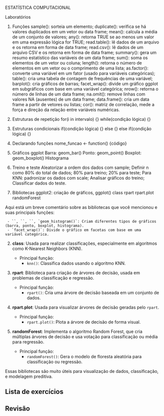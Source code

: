 ESTATÍSTICA COMPUTACIONAL

Laboratórios
1. Funções
sample(): sorteia um elemento;
duplicate(): verifica se há valores duplicados em um vetor ou data frame;
mean(): calcula a média de um conjunto de valores;
any(): retorna TRUE se ao menos um valor em uma expressão lógica for TRUE;
read.table(): lê dados de um arquivo e os retorna em forma de data frame;
read.csv(): lê dados de um arquivo CSV e os retorna em forma de data frame;
summary(): gera um resumo estatístico das variáveis de um data frame;
sum(): soma os elementos de um vetor ou coluna;
length(): retorna o número de elementos em um vetor ou o comprimento de uma lista;
as.factor(): converte uma variável em um fator (usado para variáveis categóricas);
table(): cria uma tabela de contagem de frequências de uma variável;
barplot(): cria gráficos de barras;
facet_wrap(): divide um gráfico ggplot em subgráficos com base em uma variável categórica;
nrow(): retorna o número de linhas de um data frame;
na.omit(): remove linhas com valores NA (ausentes) de um data frame;
data.frame(): cria um data frame a partir de vetores ou listas;
cor(): matriz de correlação, mede a força e direção da relação entre variáveis numéricas.


2. Estruturas de repetição
for(i in intervalo) {}
while(condição lógica) {}

3. Estruturas condicionais
if(condição lógica) {}
else {}
else if(condição lógica) {}

4. Declarando funções
nome_funcao <- function() {código}

5. Gráficos ggplot
Barra: geom_bar()
Ponto: geom_point()
Boxplot: geom_boxplot()
Histograma


6. Treino e teste
Aleatorizar a ordem dos dados com sample;
Definir n como 80% do total de dados;
80% para treino;
20% para teste;
Para KNN: padronizar os dados com scale;
Analisar gráficos do treino;
Classificar dados do teste.

7. Bibliotecas
ggplot2: criação de gráficos, ggplot()
class
rpart
rpart.plot
randomForest

Aqui está um breve comentário sobre as bibliotecas que você mencionou e suas principais funções:


     - ``, ``, ``, `geom_histogram()`: Criam diferentes tipos de gráficos (barra, ponto, boxplot, histograma).
     - `facet_wrap()`: Divide o gráfico em facetas com base em uma variável categórica.
   
2. **class**: Usada para realizar classificações, especialmente em algoritmos como K-Nearest Neighbors (KNN).
   - Principal função:
     - `knn()`: Classifica dados usando o algoritmo KNN.

3. **rpart**: Biblioteca para criação de árvores de decisão, usada em problemas de classificação e regressão.
   - Principal função:
     - `rpart()`: Cria uma árvore de decisão baseada em um conjunto de dados.

4. **rpart.plot**: Usada para visualizar árvores de decisão geradas pelo `rpart`.
   - Principal função:
     - `rpart.plot()`: Plota a árvore de decisão de forma visual.

5. **randomForest**: Implementa o algoritmo Random Forest, que cria múltiplas árvores de decisão e usa votação para classificação ou média para regressão.
   - Principal função:
     - `randomForest()`: Gera o modelo de floresta aleatória para classificação ou regressão.

Essas bibliotecas são muito úteis para visualização de dados, classificação, e modelagem preditiva.


Lista de exercícios
---


Revisão
---


